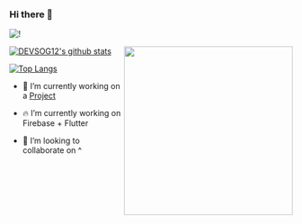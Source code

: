 ### Hi there 👋


![!](https://komarev.com/ghpvc/?username=DEVSOG12&color=brightgreen)

[![DEVSOG12's github stats](https://github-readme-stats.vercel.app/api?username=DEVSOG12)](https://github.com/DEVSOG12)
<img src="https://github.com/kroikie/kroikie/blob/master/flutterfire.png" align="right" width="300px"></img>

[![Top Langs](https://github-readme-stats.vercel.app/api/top-langs/?username=DEVSOG12&layout=compact&count_private=true)](https://github.com/DEVSOG12/)
<!--
**DEVSOG12/DEVSOG12** is a ✨ _special_ ✨ repository because its `README.md` (this file) appears on your GitHub profile.

Here are some ideas to get you started:
-->
- 🔭 I’m currently working on a [Project](https://github.com/orgs/BuildForSDGCohort2/teams/techbuzs)

- 🔥 I’m currently working on Firebase + Flutter
- 👯 I’m looking to collaborate on ^
